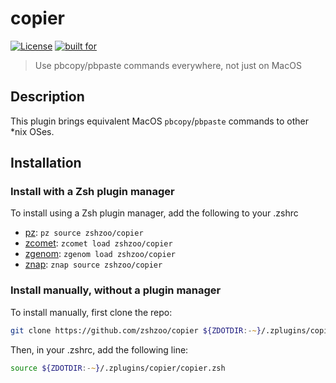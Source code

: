 # copier

[![License](https://img.shields.io/badge/license-MIT-007EC7)](/LICENSE)
[![built for](https://img.shields.io/badge/built%20for-%20%F0%9F%A6%93%20zshzoo-black)][zshzoo]

> Use pbcopy/pbpaste commands everywhere, not just on MacOS

## Description

This plugin brings equivalent MacOS `pbcopy`/`pbpaste` commands to other \*nix OSes.

## Installation

### Install with a Zsh plugin manager

To install using a Zsh plugin manager, add the following to your .zshrc

- [pz]: `pz source zshzoo/copier`
- [zcomet]: `zcomet load zshzoo/copier`
- [zgenom]: `zgenom load zshzoo/copier`
- [znap]: `znap source zshzoo/copier`

### Install manually, without a plugin manager

To install manually, first clone the repo:

```zsh
git clone https://github.com/zshzoo/copier ${ZDOTDIR:-~}/.zplugins/copier
```

Then, in your .zshrc, add the following line:

```zsh
source ${ZDOTDIR:-~}/.zplugins/copier/copier.zsh
```

[zshzoo]: https://github.com/zshzoo/zshzoo
[pz]: https://github.com/mattmc3/pz
[zcomet]: https://github.com/agkozak/zcomet
[zgenom]: https://github.com/jandamm/zgenom
[znap]: https://github.com/marlonrichert/zsh-snap

